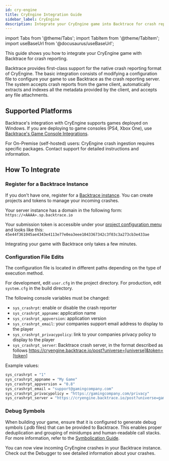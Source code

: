 ```yaml
---
id: cry-engine
title: CryEngine Integration Guide
sidebar_label: CryEngine
description: Integrate your CryEngine game into Backtrace for crash reporting.
---
```


import Tabs from '@theme/Tabs';
import TabItem from '@theme/TabItem';
import useBaseUrl from '@docusaurus/useBaseUrl';

This guide shows you how to integrate your CryEngine game with Backtrace for crash reporting.

Backtrace provides first-class support for the native crash reporting format of CryEngine. The basic integration consists of modifying a configuration file to configure your game to use Backtrace as the crash reporting server. The system accepts crash reports from the game client, automatically extracts and indexes all the metadata provided by the client, and accepts any file attachments.

## Supported Platforms

Backtrace's integration with CryEngine supports games deployed on Windows. If you are deploying to game consoles (PS4, Xbox One), use [Backtrace's Game Console Integrations](https://support.backtrace.io/hc/en-us/sections/360007642051-Video-Game-Technologies).

For On-Premise (self-hosted) users: CryEngine crash ingestion requires specific packages. Contact support for detailed instructions and information.

## How To Integrate

### Register for a Backtrace Instance

If you don't have one, register for a [Backtrace instance](https://www.backtrace.io/). You can create projects and tokens to manage your incoming crashes.

Your server instance has a domain in the following form: `https://<AAAA>.sp.backtrace.io`

Your submission token is accessible under your [project configuration menu](https://backtrace.io/docs/token-configurations/) and looks like this: `45e44f361045ae4343e4113e77e0ea3eee1043367342c3f03c3a273cb3e433ae`

Integrating your game with Backtrace only takes a few minutes.

### Configuration File Edits

The configuration file is located in different paths depending on the type of execution method.

For development, edit `user.cfg` in the project directory.
For production, edit `system.cfg` in the build directory.

The following console variables must be changed:

- `sys_crashrpt`: enable or disable the crash reporter
- `sys_crashrpt_appname`: application name
- `sys_crashrpt_appversion`: application version
- `sys_crashrpt_email`: your companies support email address to display to the player
- `sys_crashrpt_privacypolicy`: link to your companies privacy policy to display to the player
- `sys_crashrpt_server`: Backtrace crash server, in the format described as follows https://cryengine.backtrace.io/post?universe=[universe]&token=[token]

Example values:

```bash
sys_crashrpt = "1"
sys_crashrpt_appname = "My Game"
sys_crashrpt_appversion = "0.8"
sys_crashrpt_email = "support@gamingcompany.com"
sys_crashrpt_privacypolicy = "https://gamingcompany.com/privacy"
sys_crashrpt_server = "https://cryengine.backtrace.io/post?universe=gamingcompany&token=5ba5cd76ceac75975cc3c0e8237d65ba743abd0e4d85aa2f5e57e98a44643b4c"
```

### Debug Symbols

When building your game, ensure that it is configured to generate debug symbols (.pdb files) that can be provided to Backtrace. This enables proper deduplication and grouping of minidumps and human-readable call stacks. For more information, refer to the [Symbolication Guide](https://support.backtrace.io/hc/en-us/articles/360040517071).

You can now view incoming CryEngine crashes in your Backtrace instance. Check out the Debugger to see detailed information about your crashes.

